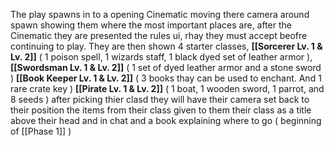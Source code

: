 The play spawns in to a opening Cinematic moving there camera around spawn showing them where the most important places are, after the Cinematic they are presented the rules ui, rhay they must accept beofre continuing to play. They are then shown 4 starter classes,  **[[Sorcerer Lv. 1 & Lv. 2]]** ( 1 poison spell, 1 wizards staff, 1 black dyed set of leather armor ), **[[Swordsman Lv. 1 & Lv. 2]]** ( 1 set of dyed leather armor and a stone sword ) **[[Book Keeper Lv. 1 & Lv. 2]]** ( 3 books thay can be used to enchant. And 1 rare crate key ) **[[Pirate Lv. 1 & Lv. 2]]** ( 1 boat, 1 wooden sword, 1 parrot, and 8 seeds ) after picking thier clasd they will have their camera set back to their position the items from their class given to them their class as a title above their head and in chat and a book explaining where to go ( beginning of [[Phase 1]] )